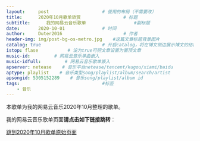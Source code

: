```yaml
---
layout:     post   				    # 使用的布局（不需要改）
title:      2020年10月歌单欣赏 				# 标题 
subtitle:      我的网易云音乐歌单                  #副标题
date:       2020-10-01 				# 时间
author:     Duter2016 						# 作者
header-img: img/post-bg-os-metro.jpg 	#这篇文章标题背景图片
catalog: true 						# 开启catalog，将在博文侧边展示博文的结构
istop: flase           # 设为true可把文章设置为置顶文章
music-id:         # 网易云音乐单曲嵌入
music-idfull:         # 网易云音乐歌单嵌入
apserver: netease    # 音乐平台netease/tencent/kugou/xiami/baidu
aptype: playlist    # 音乐类型song/playlist/album/search/artist
apsongid: 5305152289    # 音乐song/playlist/album id
tags:								#标签
    - 音乐
---
```

本歌单为我的网易云音乐2020年10月整理的歌单。

我的网易云音乐歌单页面**请点击如下链接跳转**：

[跳到2020年10月歌单原始页面](https://music.163.com/#/playlist?id=5305152289)

